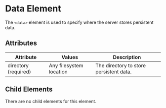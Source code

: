 # Data Element
The `<data>` element is used to specify where the server stores persistent data.

## Attributes
| Attribute | Values | Description |
|-----------|--------|-------------|
| directory (required) | Any filesystem location | The directory to store persistent data. |

## Child Elements
There are no child elements for this element.
